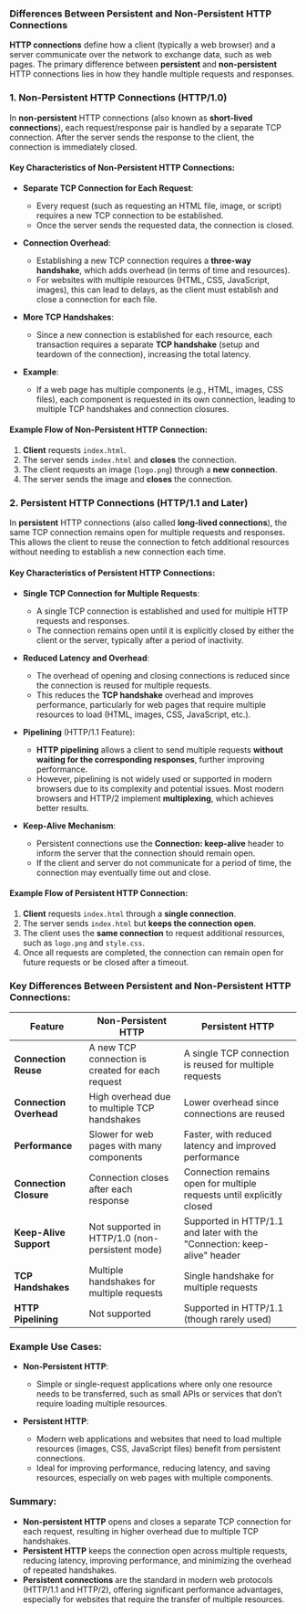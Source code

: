 ### Differences Between Persistent and Non-Persistent HTTP Connections

**HTTP connections** define how a client (typically a web browser) and a server communicate over the network to exchange data, such as web pages. The primary difference between **persistent** and **non-persistent** HTTP connections lies in how they handle multiple requests and responses.

### 1. **Non-Persistent HTTP Connections (HTTP/1.0)**

In **non-persistent** HTTP connections (also known as **short-lived connections**), each request/response pair is handled by a separate TCP connection. After the server sends the response to the client, the connection is immediately closed.

#### Key Characteristics of Non-Persistent HTTP Connections:

- **Separate TCP Connection for Each Request**:
  - Every request (such as requesting an HTML file, image, or script) requires a new TCP connection to be established.
  - Once the server sends the requested data, the connection is closed.
  
- **Connection Overhead**:
  - Establishing a new TCP connection requires a **three-way handshake**, which adds overhead (in terms of time and resources).
  - For websites with multiple resources (HTML, CSS, JavaScript, images), this can lead to delays, as the client must establish and close a connection for each file.

- **More TCP Handshakes**:
  - Since a new connection is established for each resource, each transaction requires a separate **TCP handshake** (setup and teardown of the connection), increasing the total latency.

- **Example**:
  - If a web page has multiple components (e.g., HTML, images, CSS files), each component is requested in its own connection, leading to multiple TCP handshakes and connection closures.

#### Example Flow of Non-Persistent HTTP Connection:

1. **Client** requests `index.html`.
2. The server sends `index.html` and **closes** the connection.
3. The client requests an image (`logo.png`) through a **new connection**.
4. The server sends the image and **closes** the connection.

### 2. **Persistent HTTP Connections (HTTP/1.1 and Later)**

In **persistent** HTTP connections (also called **long-lived connections**), the same TCP connection remains open for multiple requests and responses. This allows the client to reuse the connection to fetch additional resources without needing to establish a new connection each time.

#### Key Characteristics of Persistent HTTP Connections:

- **Single TCP Connection for Multiple Requests**:
  - A single TCP connection is established and used for multiple HTTP requests and responses.
  - The connection remains open until it is explicitly closed by either the client or the server, typically after a period of inactivity.

- **Reduced Latency and Overhead**:
  - The overhead of opening and closing connections is reduced since the connection is reused for multiple requests.
  - This reduces the **TCP handshake** overhead and improves performance, particularly for web pages that require multiple resources to load (HTML, images, CSS, JavaScript, etc.).

- **Pipelining** (HTTP/1.1 Feature):
  - **HTTP pipelining** allows a client to send multiple requests **without waiting for the corresponding responses**, further improving performance.
  - However, pipelining is not widely used or supported in modern browsers due to its complexity and potential issues. Most modern browsers and HTTP/2 implement **multiplexing**, which achieves better results.

- **Keep-Alive Mechanism**:
  - Persistent connections use the **Connection: keep-alive** header to inform the server that the connection should remain open.
  - If the client and server do not communicate for a period of time, the connection may eventually time out and close.

#### Example Flow of Persistent HTTP Connection:

1. **Client** requests `index.html` through a **single connection**.
2. The server sends `index.html` but **keeps the connection open**.
3. The client uses the **same connection** to request additional resources, such as `logo.png` and `style.css`.
4. Once all requests are completed, the connection can remain open for future requests or be closed after a timeout.

### Key Differences Between Persistent and Non-Persistent HTTP Connections:

| **Feature**               | **Non-Persistent HTTP**                          | **Persistent HTTP**                          |
|---------------------------|--------------------------------------------------|----------------------------------------------|
| **Connection Reuse**       | A new TCP connection is created for each request | A single TCP connection is reused for multiple requests |
| **Connection Overhead**    | High overhead due to multiple TCP handshakes     | Lower overhead since connections are reused  |
| **Performance**            | Slower for web pages with many components        | Faster, with reduced latency and improved performance |
| **Connection Closure**     | Connection closes after each response            | Connection remains open for multiple requests until explicitly closed |
| **Keep-Alive Support**     | Not supported in HTTP/1.0 (non-persistent mode)  | Supported in HTTP/1.1 and later with the "Connection: keep-alive" header |
| **TCP Handshakes**         | Multiple handshakes for multiple requests        | Single handshake for multiple requests       |
| **HTTP Pipelining**        | Not supported                                    | Supported in HTTP/1.1 (though rarely used)   |

### Example Use Cases:

- **Non-Persistent HTTP**:
  - Simple or single-request applications where only one resource needs to be transferred, such as small APIs or services that don’t require loading multiple resources.
  
- **Persistent HTTP**:
  - Modern web applications and websites that need to load multiple resources (images, CSS, JavaScript files) benefit from persistent connections.
  - Ideal for improving performance, reducing latency, and saving resources, especially on web pages with multiple components.

### Summary:

- **Non-persistent HTTP** opens and closes a separate TCP connection for each request, resulting in higher overhead due to multiple TCP handshakes.
- **Persistent HTTP** keeps the connection open across multiple requests, reducing latency, improving performance, and minimizing the overhead of repeated handshakes.
- **Persistent connections** are the standard in modern web protocols (HTTP/1.1 and HTTP/2), offering significant performance advantages, especially for websites that require the transfer of multiple resources.